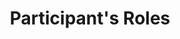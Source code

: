 ---
layout   : blocks/page-component
component: editors/participants/roles.html
title    : Participant's Roles
---